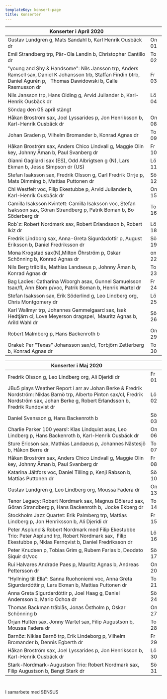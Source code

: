 ```yaml
---
templateKey: konsert-page
title: Konserter
---
```


| Konserter i April 2020                                                                                                                           |       |
| ------------------------------------------------------------------------------------------------------------------------------------------------ | ----- |
|Gustav Lundgren g, Mats Sandahl b, Karl Henrik Ousbäck dr|On 01|
| Emil Strandberg trp, Pär-Ola Landin b, Christopher Cantillo dr                                                                   | To 02 |
| "young and Shy & Handsome": Nils Jansson trp, Anders Ramsell sax, Daniel K Johansson trb, Staffan Findin btrb, Daniel Agurén p,   Thomas Dawidowski b, Calle Rasmusson dr | Fr 03 |
 | Nils Jansson trp, Hans Olding g, Arvid Jullander b, Karl-Henrik Ousbäck dr                                                  | Lö 04 |
|Söndag den 05 april stängt|
| Håkan Broström sax, Joel Lyssarides p, Jon Henriksson b, Karl-Henrik Ousbäck dr                                                                  | On 08 |
| Johan Graden p, Vilhelm Bromander b, Konrad Agnas dr                                                                                             | To 09 |
| Håkan Broström sax, Anders Chico Lindvall g, Maggie Olin key, Johnny Åman b, Paul Svanberg dr                                                    | Fr 10 |
| Gianni Gagliardi sax (ES), Odd Albrigtsen g (N), Lars Ekman b, Jesse Simpson dr (US)                                                             | Lö 11 |
| Stefan Isaksson sax, Fredrik Olsson g, Carl Fredrik Orrje p, Mats Dimming b, Mattias Puttonen dr                                                 | Sö 12 |
| Chi Westfelt voc, Filip Ekestubbe p, Arvid Jullander b, Karl-Henrik Ousbäck dr                                                                     | On 15 |
| Camilla Isaksson Kvintett: Camilla Isaksson voc, Stefan Isaksson sax, Göran Strandberg p, Patrik Boman b, Bo Söderberg dr| To 16 |
| Rob´z: Robert Nordmark sax, Robert Erlandsson b, Robert Ikiz dr                                                                                  | Lö 18 |
| Fredrik Lindborg sax, Anna-Greta Sigurdadottir p, August Eriksson b, Daniel Fredriksson dr                                                       | Sö 19 |
|Mona Krogstad sax(N),Milton Öhrström p, Oskar Schönning b, Konrad Agnas dr| on 22 |
| Nils Berg träblås, Mathias Landaeus p, Johnny Åman b, Konrad Agnas dr                                                                            | To 23 |
| Bag Ladies: Catharina Wiborgh asax, Gunnel Samuelsson tsax/fl, Ann Blom p/voc, Patrik Boman b, Henrik Wartel dr                                  | Fr 24 |
| Stefan Isaksson sax, Erik Söderlind g, Leo Lindberg org, Chris Montgomery dr                                                                     | Lö 25 |
| Karl Wallmyr trp, Johannes Gammelgaard sax, Isak Hedtjärn cl, Love Meyerson dragspel,  Mauritz Agnas b, Arild Wahl dr                            | Sö 26 |
| Robert Malmberg p, Hans Backenroth b                                                                                                             | On 29 |
| Orakel: Per ”Texas” Johansson sax/cl, Torbjörn Zetterberg b, Konrad Agnas dr                                                                     | To 30 |

| Konserter i Maj 2020                                                                                                                           |       |
| ------------------------------------------------------------------------------------------------------------------------------------------------ | ----- |
|Fredrik Olsson g, Leo Lindberg org, Ali Djeridi dr|Fr 01|
|JBu5 plays Weather Report i arr av Johan Berke & Fredrik Nordström: Niklas Barnö trp, Alberto Pinton sax/cl, Fredrik Nordström sax, Johan Berke g, Robert Erlandsson b, Fredrik Rundqvist dr| Lö 02 |
|Daniel Svensson g, Hans Backenroth b|Sö 03|
|Charlie Parker 100 years!: Klas Lindquist asax, Leo Lindberg p, Hans Backenroth b, Karl-Henrik Ousbäck dr|On 06|
|Sture Ericson sax, Mathias Landaeus p, Johannes Nästesjö b, Håkon Berre dr|To 07| 
|Håkan Broström sax, Anders Chico Lindvall g, Maggie Olin key, Johnny Åman b, Paul Svanberg dr|Fr 08|	
|Katarina Jältfors  voc, Daniel Tilling p, Kenji Rabson b, Mattias Puttonen dr|Sö 10|
|Gustav Lundgren g, Leo Lindberg org, Moussa Fadera dr|On 13|
|Tenor Legacy: Robert Nordmark sax, Magnus Dölerud sax, Göran Strandberg p,  Hans Backenroth b,  Jocke Ekberg dr|To 14|
|Stockholm Jazz	Quartet: Erik Palmberg trp, Mattias Lindberg p, Jon Henriksson b, Ali Djeridi dr|Fr 15|
|Peter Asplund & Robert Nordmark med Filip Ekestubbe Trio: Peter Asplund trp, Robert Nordmark sax,  Filip Ekestubbe p, Nklas Fernqvist b, Daniel Fredriksson dr|Lö 16|
|Peter Knudsen p, Tobias Grim g, Rubem Farias b, Deodato Siquir dr/voc|Sö 17|
|Rui Halvares Andrade Paes p, Mauritz Agnas b, Andreas Pettersson dr|On 20|	
|”Hyllning till Ella”: Sanna Ruohoniemi voc, Anna Greta Sigurdardóttir p, Lars Ekman b, Mattias Puttonen dr|To 21|
|Anna Greta Sigurdardóttir p, Joel Haag g, Daniel Andersson b, Mario Ochoa dr|Sö 24| 	 	  
|Thomas Backman träblås, Jonas Östholm p, Oskar Schönning b|On 27|
|Örjan Hultén sax, Jonny Wartel sax, Filip Augustson b, Moussa Fadera dr|To 28|
|Barnöz: Niklas Barnö trp, Erik Lindeborg p, Vilhelm Bromander b, Dennis Egberth dr|Fr 29|	
|Håkan Broström sax, Joel Lyssarides p, Jon Henriksson b, Karl-Henrik Ousbäck dr|Lö 30|
|Stark-Nordmark-Augustson Trio: Robert Nordmark sax, Filip Augustson b, Bengt Stark dr |Sö 31|		   	
	  	 		 
                 
I samarbete med SENSUS
